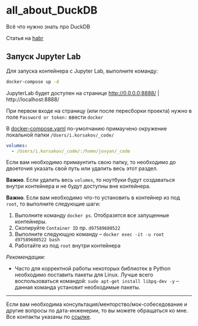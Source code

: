 # all_about_DuckDB

Всё что нужно знать про DuckDB

Статья на [habr](https://habr.com/ru/articles/829502/)

## Запуск Jupyter Lab

Для запуска контейнера с Jupyter Lab, выполните команду:

```bash
docker-compose up -d
```

JupyterLab будет доступен на странице http://0.0.0.0:8888/ | http://localhost:8888/

При первом входе на страницу (или после пересборки проекта) нужно в поле `Password or token:`
ввести `docker`

В [docker-compose.yaml](docker-compose.yml) по-умолчанию примаучено окружение локальной папки `/Users/i.korsakov/_code/`

```yaml
volumes:
  - /Users/i.korsakov/_code/:/home/jovyan/_code
```

Если вам необходимо примаунтить свою папку, то необходимо до двоеточия указать свой путь
или удалить весь этот раздел.

**Важно**. Если удалить весь `volumes`, то ноутбуки будут создаваться внутри контейнера и не
будут доступны вне контейнера.

**Важно**. Если вам необходимо что-то установить в контейнер из под `root`, то выполните следующие шаги:

1) Выполните команду `docker ps`. Отобразятся все запущенные контейнеры.
2) Скопируйте `Container ID` пр. `d97589680522`
3) Выполните следующую команду – `docker exec -it -u root d97589680522 bash`
4) Работайте из под `root` внутри контейнера

_Рекомендации:_

- Часто для корректной работы некоторых библиотек в Python необходимо поставить пакеты для Linux.
  Лучше всего воспользоваться командой: `sudo apt-get install libpq-dev -y` – данная команда установит необходимые
  пакеты.

___

Если вам необходима консультация/менторство/мок-собеседование и другие вопросы по дата-инженерии, то вы можете
обращаться ко мне. Все контакты указаны по
[ссылке](https://www.notion.so/korsak0v/Data-Engineer-185c62fdf79345eb9da9928356884ea0).

